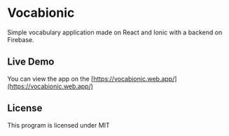 # Vocabionic

Simple vocabulary application made on React and Ionic with a backend on Firebase.

## Live Demo

You can view the app on the [https://vocabionic.web.app/](https://vocabionic.web.app/)

## License

This program is licensed under MIT
